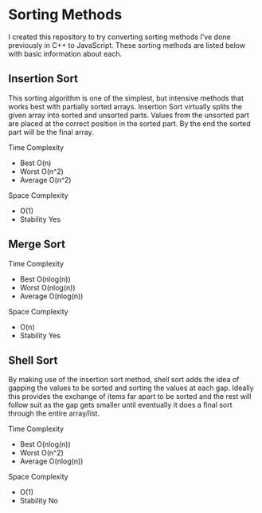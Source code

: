 # Sorting Methods

I created this repository to try converting sorting methods I've done previously in C++ to JavaScript. These sorting methods are listed below with basic information about each.

## Insertion Sort

This sorting algorithm is one of the simplest, but intensive methods that works best with partially sorted arrays. Insertion Sort virtually splits the given array into sorted and unsorted parts. Values from the unsorted part are placed at the correct position in the sorted part. By the end the sorted part will be the final array.

Time Complexity
  - Best	O(n)
  - Worst	O(n^2)
  - Average	O(n^2)

Space Complexity
  - O(1)
  - Stability	Yes

## Merge Sort

Time Complexity
  - Best	O(nlog(n))
  - Worst	O(nlog(n))
  - Average	O(nlog(n))

Space Complexity
  - O(n)
  - Stability	Yes
  
## Shell Sort

By making use of the insertion sort method, shell sort adds the idea of gapping the values to be sorted and sorting the values at each gap. Ideally this provides the exchange of items far apart to be sorted and the rest will follow suit as the gap gets smaller until eventually it does a final sort through the entire array/list.

Time Complexity
  - Best	O(nlog(n))
  - Worst	O(n^2)
  - Average	O(nlog(n))

Space Complexity
  - O(1)
  - Stability	No
